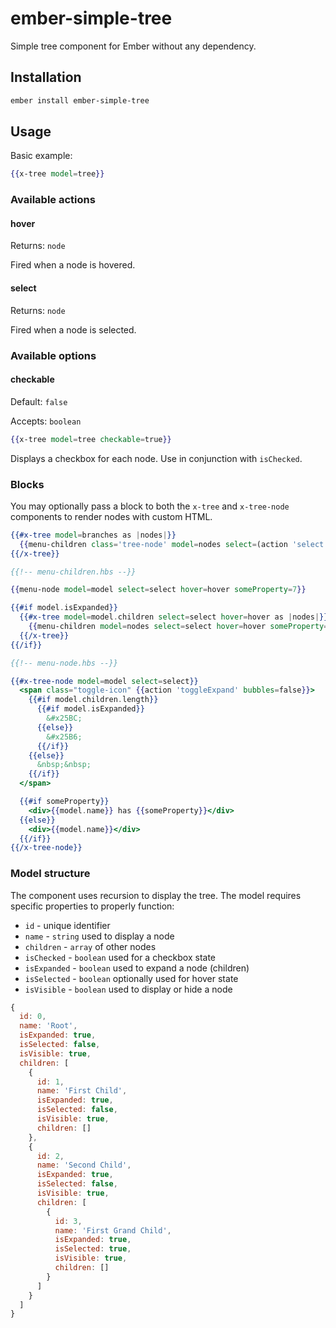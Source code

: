 # ember-simple-tree

Simple tree component for Ember without any dependency.

## Installation

```bash
ember install ember-simple-tree
```


## Usage

Basic example:

```handlebars
{{x-tree model=tree}}
```


### Available actions

#### hover

Returns: `node`

Fired when a node is hovered.


#### select

Returns: `node`

Fired when a node is selected.


### Available options

#### checkable

Default: `false`

Accepts: `boolean`

```handlebars
{{x-tree model=tree checkable=true}}
```

Displays a checkbox for each node.
Use in conjunction with `isChecked`.

### Blocks

You may optionally pass a block to both the `x-tree` and `x-tree-node`
components to render nodes with custom HTML.

```handlebars
{{#x-tree model=branches as |nodes|}}
  {{menu-children class='tree-node' model=nodes select=(action 'select') someProperty=7}}
{{/x-tree}}

{{!-- menu-children.hbs --}}

{{menu-node model=model select=select hover=hover someProperty=7}}

{{#if model.isExpanded}}
  {{#x-tree model=model.children select=select hover=hover as |nodes|}}
    {{menu-children model=nodes select=select hover=hover someProperty=7}}
  {{/x-tree}}
{{/if}}

{{!-- menu-node.hbs --}}

{{#x-tree-node model=model select=select}}
  <span class="toggle-icon" {{action 'toggleExpand' bubbles=false}}>
    {{#if model.children.length}}
      {{#if model.isExpanded}}
        &#x25BC;
      {{else}}
        &#x25B6;
      {{/if}}
    {{else}}
      &nbsp;&nbsp;
    {{/if}}
  </span>

  {{#if someProperty}}
    <div>{{model.name}} has {{someProperty}}</div>
  {{else}}
    <div>{{model.name}}</div>
  {{/if}}
{{/x-tree-node}}
```


### Model structure
The component uses recursion to display the tree.
The model requires specific properties to properly function:
 - `id` - unique identifier
 - `name` - `string` used to display a node
 - `children` - `array` of other nodes
 - `isChecked` - `boolean` used for a checkbox state
 - `isExpanded` - `boolean` used to expand a node (children)
 - `isSelected` - `boolean` optionally used for hover state
 - `isVisible` - `boolean` used to display or hide a node

```js
{
  id: 0,
  name: 'Root',
  isExpanded: true,
  isSelected: false,
  isVisible: true,
  children: [
    {
      id: 1,
      name: 'First Child',
      isExpanded: true,
      isSelected: false,
      isVisible: true,
      children: []
    },
    {
      id: 2,
      name: 'Second Child',
      isExpanded: true,
      isSelected: false,
      isVisible: true,
      children: [
        {
          id: 3,
          name: 'First Grand Child',
          isExpanded: true,
          isSelected: true,
          isVisible: true,
          children: []
        }
      ]
    }
  ]
}
```
